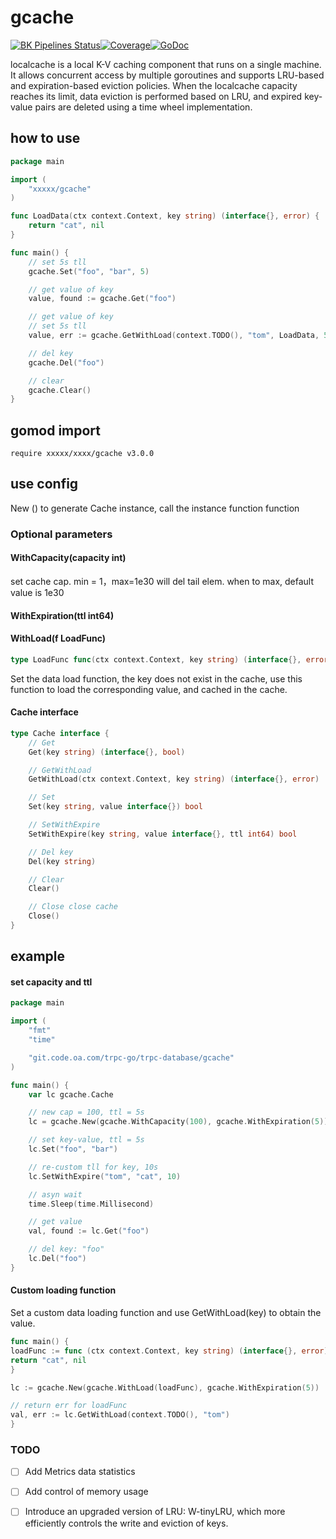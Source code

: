 # gcache

[![BK Pipelines Status](https://api.bkdevops.qq.com/process/api/external/pipelines/projects/pcgtrpcproject/p-c9b0d4b7b7754407ae09b4c8887a0ba6/badge?X-DEVOPS-PROJECT-ID=pcgtrpcproject)](http://devops.oa.com:/ms/process/api-html/user/builds/projects/pcgtrpcproject/pipelines/p-c9b0d4b7b7754407ae09b4c8887a0ba6/latestFinished?X-DEVOPS-PROJECT-ID=pcgtrpcproject)[![Coverage](https://tcoverage.woa.com/api/getCoverage/getTotalImg/?pipeline_id=p-c9b0d4b7b7754407ae09b4c8887a0ba6)](http://macaron.oa.com/api/coverage/getTotalLink/?pipeline_id=p-c9b0d4b7b7754407ae09b4c8887a0ba6)[![GoDoc](https://img.shields.io/badge/API%20Docs-GoDoc-green)](http://godoc.oa.com/git.code.oa.com/trpc-go/trpc-database/cos)

localcache is a local K-V caching component that runs on a single machine. 
It allows concurrent access by multiple goroutines and supports LRU-based and expiration-based eviction policies.
When the localcache capacity reaches its limit, data eviction is performed based on LRU, and expired key-value pairs are deleted using a time wheel implementation.

## how to use


```go
package main

import (
    "xxxxx/gcache"
)

func LoadData(ctx context.Context, key string) (interface{}, error) {
    return "cat", nil
}

func main() {
    // set 5s tll
    gcache.Set("foo", "bar", 5)

    // get value of key
    value, found := gcache.Get("foo")

    // get value of key
    // set 5s tll
    value, err := gcache.GetWithLoad(context.TODO(), "tom", LoadData, 5)

    // del key
    gcache.Del("foo")

    // clear
    gcache.Clear()
}
```

## gomod import

	require xxxxx/xxxx/gcache v3.0.0

## use config

New () to generate Cache instance, call the instance function function

### Optional parameters

#### **WithCapacity(capacity int)**

set cache cap. min = 1，max=1e30
will del tail elem. when to max, default value is 1e30

#### **WithExpiration(ttl int64)**

#### **WithLoad(f LoadFunc)**

```go
type LoadFunc func(ctx context.Context, key string) (interface{}, error)
```

Set the data load function, the key does not exist in the cache, use this function to load the corresponding value, and cached in the cache.

#### Cache interface

```go
type Cache interface {
	// Get 
	Get(key string) (interface{}, bool)

	// GetWithLoad 
	GetWithLoad(ctx context.Context, key string) (interface{}, error)

	// Set 
	Set(key string, value interface{}) bool

	// SetWithExpire 
	SetWithExpire(key string, value interface{}, ttl int64) bool

	// Del key
	Del(key string)

	// Clear 
	Clear()

	// Close close cache
	Close()
}
```

## example

#### set capacity and ttl

```go
package main

import (
    "fmt"
    "time"

    "git.code.oa.com/trpc-go/trpc-database/gcache"
)

func main() {
    var lc gcache.Cache

    // new cap = 100, ttl = 5s
    lc = gcache.New(gcache.WithCapacity(100), gcache.WithExpiration(5))

    // set key-value, ttl = 5s
    lc.Set("foo", "bar")

    // re-custom tll for key, 10s
    lc.SetWithExpire("tom", "cat", 10)

    // asyn wait 
    time.Sleep(time.Millisecond)

    // get value
    val, found := lc.Get("foo")

    // del key: "foo"
    lc.Del("foo")
}
```

#### Custom loading function

Set a custom data loading function and use GetWithLoad(key) to obtain the value.

```go
func main() {
loadFunc := func (ctx context.Context, key string) (interface{}, error) {
return "cat", nil
}

lc := gcache.New(gcache.WithLoad(loadFunc), gcache.WithExpiration(5))

// return err for loadFunc
val, err := lc.GetWithLoad(context.TODO(), "tom")
}
```

### TODO

- [ ] Add Metrics data statistics
- [ ] Add control of memory usage
- [ ] Introduce an upgraded version of LRU: W-tinyLRU, which more efficiently controls the write and eviction of keys.
  
  
